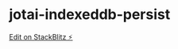 # jotai-indexeddb-persist

[Edit on StackBlitz ⚡️](https://stackblitz.com/edit/jotai-indexeddb-persist)